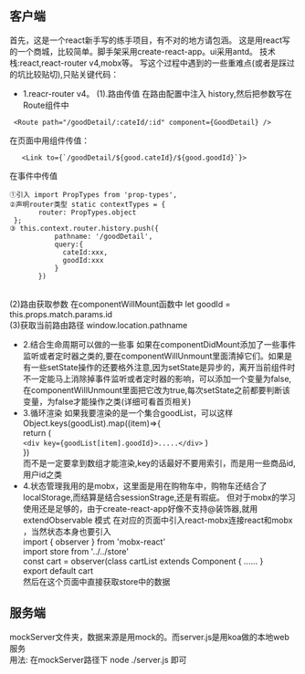 ## 客户端
首先，这是一个react新手写的练手项目，有不对的地方请包涵。
这是用react写的一个商城，比较简单。脚手架采用create-react-app。ui采用antd。
技术栈:react,react-router v4,mobx等。
写这个过程中遇到的一些重难点(或者是踩过的坑比较贴切),只贴关键代码：<br/>
- 1.reacr-router v4。
(1).路由传值
在路由配置中注入 history,然后把参数写在Route组件中
```
 <Route path="/goodDetail/:cateId/:id" component={GoodDetail} />
 ```
 在页面中用<Link>组件传值：<br/>
 ```
    <Link to={`/goodDetail/${good.cateId}/${good.goodId}`}>
 ``` 
 在事件中传值<br/>
 ```
 ①引入 import PropTypes from 'prop-types',
 ②声明router类型 static contextTypes = {
        router: PropTypes.object
  };
 ③ this.context.router.history.push({
            pathname: '/goodDetail',
            query:{
              cateId:xxx,
              goodId:xxx
            }
        })
```
<br/>
(2)路由获取参数
在componentWillMount函数中
 let goodId = this.props.match.params.id<br/>
(3)获取当前路由路径
window.location.pathname<br/>

- 2.结合生命周期可以做的一些事
如果在componentDidMount添加了一些事件监听或者定时器之类的,要在componentWillUnmount里面清掉它们。如果是有一些setState操作的还要格外注意,因为setState是异步的，离开当前组件时不一定能马上消除掉事件监听或者定时器的影响，可以添加一个变量为false,在componentWillUnmount里面把它改为true,每次setState之前都要判断该变量，为false才能操作之类(详细可看首页相关)<br/>
- 3.循环渲染
如果我要渲染的是一个集合goodList，可以这样 <br/>
Object.keys(goodList).map((item)=>{<br/>
  return (<br/>
    ```<div key={goodList[item].goodId}>.....</div>```
  )<br/>
})<br/>
而不是一定要拿到数组才能渲染,key的话最好不要用索引，而是用一些商品id,用户id之类<br/>
- 4.状态管理我用的是mobx，这里面是用在购物车中，购物车还结合了localStorage,而结算是结合sessionStrage,还是有瑕疵。
但对于mobx的学习使用还是足够的，由于create-react-app好像不支持@装饰器,就用
 extendObservable 模式
 在对应的页面中引入react-mobx连接react和mobx ，当然状态本身也要引入<br/>
import { observer } from 'mobx-react'<br/>
import store from '../../store'<br/>
const cart = observer(class cartList extends Component {
  ......
}<br/>
export default cart<br/>
然后在这个页面中直接获取store中的数据

## 服务端
mockServer文件夹，数据来源是用mock的。而server.js是用koa做的本地web服务</br>
用法: 在mockServer路径下 node ./server.js 即可
